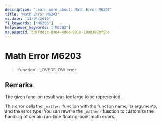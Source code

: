 ```yaml
---
description: "Learn more about: Math Error M6203"
title: "Math Error M6203"
ms.date: "11/04/2016"
f1_keywords: ["M6203"]
helpviewer_keywords: ["M6203"]
ms.assetid: bd7fdd1c-83e4-4d6a-901e-10a0308bf5be
---
```

# Math Error M6203

> 'function' : _OVERFLOW error

## Remarks

The given function result was too large to be represented.

This error calls the `_matherr` function with the function name, its arguments, and the error type. You can rewrite the `_matherr` function to customize the handling of certain run-time floating-point math errors.
